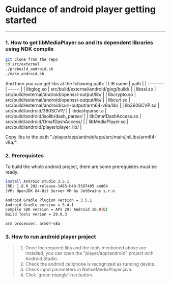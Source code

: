 # Guidance of android player getting started

------

### 1. How to get libMediaPlayer.so and its dependent libraries using NDK compile
```bash
git clone from the repo
cd src/external
./prebuild_android.sh
./make_android.sh
```
And then you can get libs at the following path:
| LIB name        | path   |
| --------   | -----:  |
| libglog.so     | src/build/external/android/glog/build/ |
| libssl.so        | src/build/external/android/openssl-output/lib/ |
| libcrypto.so        | src/build/external/android/openssl-output/lib/ |
| libcurl.so        | src/build/external/android/curl-output/arm64-v8a/lib/ |
| lib360SCVP.so        | src/build/android/360SCVP/ |
| libdashparser.a  | src/build/android/isolib/dash_parser/ |
| libOmafDashAccess.so | src/build/android/OmafDashAccess/ |
| libMediaPlayer.so | src/build/android/player/player_lib/ |

Copy libs to the path "./player/app/android/app/src/main/jniLibs/arm64-v8a/".
### 2. Prerequistes
To build the whole android project, there are some prerequistes must be ready.
```bash
install Android studio 3.5.1
JRE: 1.8.0_202-release-1483-b49-5587405 amd64
JVM: OpenJDK 64-Bit Server VM by JetBrains s.r.o

Android Gradle Plugion version = 3.5.1
Android Gradle version = 5.4.1
Compile SDK version = API 29: Android 10.0(Q)
Build Tools verion = 29.0.3

arm processer: arm64-v8a
```

### 3. How to run android player project

> 1. Once the required libs and the tools mentioned above are installed, you can open the "player/app/android" project with Android Studio.
> 2. Check the android cellphone is recognized as running device.
> 3. Check input parameters in NativeMediaPlayer.java.
> 4. Click 'green triangle' run button.
